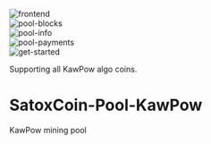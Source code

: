![frontend](https://github.com/cristianvsl/SatoxCoin-Pool-KawPow/assets/74607759/906151d1-4bb8-42ce-adcf-a4037c1bfeb6)
<br>
![pool-blocks](https://github.com/cristianvsl/SatoxCoin-Pool-KawPow/assets/74607759/5c8168aa-de94-4f13-8817-13d08477e474)
<br>
![pool-info](https://github.com/cristianvsl/SatoxCoin-Pool-KawPow/assets/74607759/d9691f73-017f-4f7b-af0d-476bc6130d01)
<br>
![pool-payments](https://github.com/cristianvsl/SatoxCoin-Pool-KawPow/assets/74607759/1fdf15a3-d35d-490e-addf-85ee47b31249)
<br>
![get-started](https://github.com/cristianvsl/SatoxCoin-Pool-KawPow/assets/74607759/0e455219-bfec-4cee-ba8f-149a7a541f6b)
<br>

Supporting all KawPow algo coins.




# SatoxCoin-Pool-KawPow
KawPow mining pool
